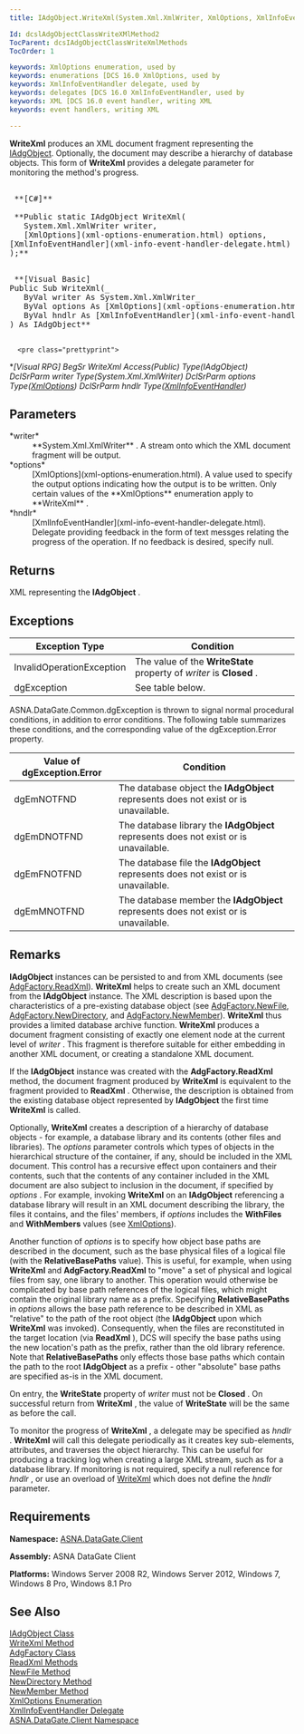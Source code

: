 ```yaml
---
title: IAdgObject.WriteXml(System.Xml.XmlWriter, XmlOptions, XmlInfoEventHandler)

Id: dcslAdgObjectClassWriteXMlMethod2
TocParent: dcsIAdgObjectClassWriteXmlMethods
TocOrder: 1

keywords: XmlOptions enumeration, used by
keywords: enumerations [DCS 16.0 XmlOptions, used by
keywords: XmlInfoEventHandler delegate, used by
keywords: delegates [DCS 16.0 XmlInfoEventHandler, used by
keywords: XML [DCS 16.0 event handler, writing XML
keywords: event handlers, writing XML

---
```


**WriteXml** produces an XML document fragment representing the [IAdgObject](iadg-object-class.html). Optionally, the document may describe a hierarchy of database objects. This form of **WriteXml** provides a delegate parameter for monitoring the method's progress.
<pre>        <span class="lang">
 **[C#]** 
        </span>     
 **Public static IAdgObject WriteXml(    
   System.Xml.XmlWriter writer,<br />   [XmlOptions](xml-options-enumeration.html) options,
[XmlInfoEventHandler](xml-info-event-handler-delegate.html) hndlr
);** 
            </pre>
<pre> **<span class="lang">[Visual Basic] </span>
Public Sub WriteXml(_<br />   ByVal writer As System.Xml.XmlWriter_<br />   ByVal options As [XmlOptions](xml-options-enumeration.html)_
   ByVal hndlr As [XmlInfoEventHandler](xml-info-event-handler-delegate.html)
) As IAdgObject** 
      </pre>

      <pre class="prettyprint">
 **<span class="lang">[Visual RPG]</span>
 BegSr WriteXml Access(*Public) Type(IAdgObject)<br />   DclSrParm writer Type(System.Xml.XmlWriter)
   DclSrParm options Type([XmlOptions](xml-options-enumeration.html))
   DclSrParm hndlr Type([XmlInfoEventHandler](xml-info-event-handler-delegate.html))** 
</pre>

## Parameters

<dl>
        <dt>
 *writer* 
        </dt>
        <dd>
**System.Xml.XmlWriter** . A stream onto which the XML document fragment will be output.
</dd>
        <dt>
 *options* 
        </dt>
        <dd>
[XmlOptions](xml-options-enumeration.html). A value used to specify the output options indicating how the output is to be written. Only certain values of the **XmlOptions** enumeration apply to **WriteXml** .
</dd>
        <dt>
 *hndlr* 
        </dt>
        <dd>
[XmlInfoEventHandler](xml-info-event-handler-delegate.html). Delegate providing feedback in the form of text messges relating the progress of the operation. If no feedback is desired, specify null.
</dd>
</dl>

## Returns

XML representing the **IAdgObject** .
## Exceptions



| Exception Type | Condition |
| ---- | ---- |
| InvalidOperationException | The value of the **WriteState** property of *writer* is **Closed** . |
| dgException | See table below. |



ASNA.DataGate.Common.dgException is thrown to signal normal procedural conditions, in addition to error conditions. The following table summarizes these conditions, and the corresponding value of the dgException.Error property.



| Value of dgException.Error | Condition |
| ---- | ---- |
| <p>dgEmNOTFND | The database object the **IAdgObject** represents does not exist or is unavailable. |
| dgEmDNOTFND | The database library the **IAdgObject** represents does not exist or is unavailable. |
| dgEmFNOTFND | The database file the **IAdgObject** represents does not exist or is unavailable. |
| dgEmMNOTFND | The database member the **IAdgObject** represents does not exist or is unavailable. |



## Remarks

**IAdgObject** instances can be persisted to and from XML documents (see [AdgFactory.ReadXml](adg-factory-class-read-xml-methods.html)). **WriteXml** helps to create such an XML document from the **IAdgObject** instance. The XML description is based upon the characteristics of a pre-existing database object (see [AdgFactory.NewFile](adg-factory-class-new-file-method.html), [AdgFactory.NewDirectory](adg-factory-class-new-directory-method.html), and [AdgFactory.NewMember](adg-factory-class-new-member-method.html)). **WriteXml** thus provides a limited database archive function. **WriteXml** produces a document fragment consisting of exactly one element node at the current level of *writer* . This fragment is therefore suitable for either embedding in another XML document, or creating a standalone XML document. 

If the **IAdgObject** instance was created with the **AdgFactory.ReadXml** method, the document fragment produced by **WriteXml** is equivalent to the fragment provided to **ReadXml** . Otherwise, the description is obtained from the existing database object represented by **IAdgObject** the first time **WriteXml** is called.

Optionally, **WriteXml** creates a description of a hierarchy of database objects - for example, a database library and its contents (other files and libraries). The *options* parameter controls which types of objects in the hierarchical structure of the container, if any, should be included in the XML document. This control has a recursive effect upon containers and their contents, such that the contents of any container included in the XML document are also subject to inclusion in the document, if specified by *options* . For example, invoking **WriteXml** on an **IAdgObject** referencing a database library will result in an XML document describing the library, the files it contains, and the files' members, if *options* includes the **WithFiles** and **WithMembers** values (see [XmlOptions](xml-options-enumeration.html)).

Another function of *options* is to specify how object base paths are described in the document, such as the base physical files of a logical file (with the **RelativeBasePaths** value). This is useful, for example, when using **WriteXml** and **AdgFactory.ReadXml** to "move" a set of physical and logical files from say, one library to another. This operation would otherwise be complicated by base path references of the logical files, which might contain the original library name as a prefix. Specifying **RelativeBasePaths** in *options* allows the base path reference to be described in XML as "relative" to the path of the root object (the **IAdgObject** upon which **WriteXml** was invoked). Consequently, when the files are reconstituted in the target location (via **ReadXml** ), DCS will specify the base paths using the new location's path as the prefix, rather than the old library reference. Note that **RelativeBasePaths** only effects those base paths which contain the path to the root **IAdgObject** as a prefix - other "absolute" base paths are specified as-is in the XML document.

On entry, the **WriteState** property of *writer* must not be **Closed** . On successful return from **WriteXml** , the value of **WriteState** will be the same as before the call.

To monitor the progress of **WriteXml** , a delegate may be specified as *hndlr* . **WriteXml** will call this delegate periodically as it creates key sub-elements, attributes, and traverses the object hierarchy. This can be useful for producing a tracking log when creating a large XML stream, such as for a database library. If monitoring is not required, specify a null reference for *hndlr* , or use an overload of [WriteXml](dcsIAdgObjectClassWriteXmlMethod1.html) which does not define the *hndlr* parameter.
## Requirements

<span> **Namespace:** [ASNA.DataGate.Client](datagate-client-namespace.html) </span> 

<span> **Assembly:** ASNA DataGate Client</span> 

<span> **Platforms:** Windows Server 2008 R2, Windows Server 2012, Windows 7, Windows 8 Pro, Windows 8.1 Pro</span> 
## See Also


[IAdgObject Class](iadg-object-class.html)
      <br />
[WriteXml Method](dcsIAdgObjectClassWriteXmlMethod1.html)
      <br />
[AdgFactory Class](adg-factory-class.html)
      <br />
[ReadXml Methods](adg-factory-class-read-xml-methods.html)
      <br />
[NewFile Method](adg-factory-class-new-file-method.html)
      <br />
[NewDirectory Method](adg-factory-class-new-directory-method.html)
      <br />
[NewMember Method](adg-factory-class-new-member-method.html)
      <br />
[XmlOptions Enumeration](xml-options-enumeration.html)
      <br />
[XmlInfoEventHandler Delegate](xml-info-event-handler-delegate.html)
      <br />
[ASNA.DataGate.Client Namespace](datagate-client-namespace.html)

